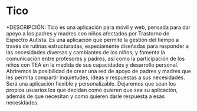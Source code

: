 # Tico

*DESCRIPCIÓN:
Tico es una aplicación para móvil y web, pensada para dar apoyo a los padres y madres con niños afectados por Trastorno de Espectro Autista. Es una aplicación que permite la gestión del tiempo a través de rutinas estructuradas, especiamente diseñadas para responder a las necesidades diversas y cambiantes de los niños, y fomenta la comunicación entre profesores y padres, así como la participación de los niños con TEA en la medida de sus capacidades y desarrollo personal. Abriremos la posibilidad de crear una red de apoyo de padres y madres que les permita compartir inquietudes, ideas y respuestas a sus necesidades. Será una aplicación flexible y personalizable. Dejaremos que sean los propios usuarios los que decidan como quieren que sea su aplicación, además de que necesitan y como quieren darle respuesta a esas necesidades.
